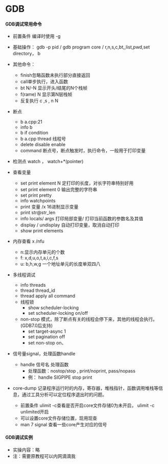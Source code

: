 # GDB

#### GDB调试常用命令

+ 前置条件 编译时使用 -g

+ 基础操作： gdb -p pid  / gdb program core /  r,n,s,c,bt,,list,pwd,set directory， b
+ 其他命令：
  + finish忽略函数未执行部分直接返回
  + call单步执行，进入函数
  + bt N/-N  显示开头/结尾的N个栈帧
  + f(rame) N  显示第N层栈帧
  + 反复执行 c ,s , n   N
+ 断点 
  + b a.cpp:21
  + info b
  + b if condition
  + b a.cpp thread 线程号
  + delete disable enable
  + command 断点号，断点触发时，执行命令，一般用于打印变量
+ 检测点 watch ， watch+*(pointer)
+ 查看变量
  + set print element N 定打印的长度，对长字符串特别好用
  + set print element 0  输出完整的字符串
  + set print pretty  
  + info watchpoints
  + print 变量  /x 16进制显示变量
  + print str@str_len  
  + info locals/ args 打印局部变量/ 打印当前函数的参数名及其值
  + display / undisplay 自动打印变量，取消自动打印
  + show print elements
+ 内存查看 x /nfu <addr>
  + n:显示内存单元的个数
  + f: x,d,u,o,t,a,i,c,f,s
  + u: b,h,w,g 一个地址单元的长度单双四八
+ 多线程调试
  + info threads
  + thread thread_id
  + thread apply all command
  + 线程锁
    + show scheduler-locking
    + set scheduler-locking on/off
  + non-stop 模式，除了断点有关的线程会停下来，其他的线程会执行。(GDB7.0后支持)
    + set target-async 1
    + set pagination off
    + set non-stop on、
+ 信号量signal，处理函数handle
  + handle 信号名 处理函数
    + 处理函数：nostop/stop , print/noprint, pass/nopass
    + 例： handle SIGPIPE stop print
+ core-dump 记录程序运行时的内存，寄存器，堆栈指针，函数调用堆栈等信息，通过工具分析可以定位程序退出时的问题。
  + 前置条件 ulimit -c查看是否开启core文件存储0为未开启， ulimit -c unlimited开启
  + 可以设置core文件存储位置，现用现查
  + man 7 signal 查看一些core产生对应的信号

#### GDB调试实例

+ 实操内容：略
+ 注：需要原教程可以内网滴滴我
